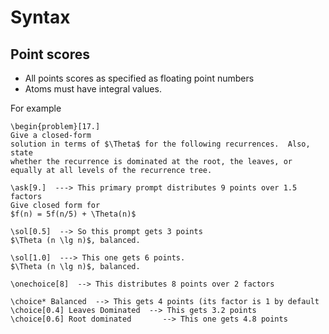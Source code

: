 # Syntax

## Point scores

* All points scores as specified as floating point numbers
* Atoms must have integral values. 
  
For example
```
\begin{problem}[17.]
Give a closed-form
solution in terms of $\Theta$ for the following recurrences.  Also, state
whether the recurrence is dominated at the root, the leaves, or
equally at all levels of the recurrence tree.

\ask[9.]  ---> This primary prompt distributes 9 points over 1.5 factors
Give closed form for  
$f(n) = 5f(n/5) + \Theta(n)$

\sol[0.5]  --> So this prompt gets 3 points
$\Theta (n \lg n)$, balanced.

\sol[1.0]  ---> This one gets 6 points.
$\Theta (n \lg n)$, balanced.

\onechoice[8]  --> This distributes 8 points over 2 factors 

\choice* Balanced  --> This gets 4 points (its factor is 1 by default 
\choice[0.4] Leaves Dominated  --> This gets 3.2 points
\choice[0.6] Root dominated       --> This one gets 4.8 points
``` 

